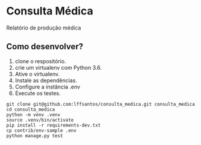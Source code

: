 # Consulta Médica  
  
  
Relatório de produção médica   
  
## Como desenvolver?  
  
1. clone o respositório.  
2. crie um virtualenv com Python 3.6.  
3. Ative o virtualenv.  
4. Instale as dependências.  
5. Configure a instância .env  
6. Execute os testes.  
  
```console  
git clone git@github.com:lffsantos/consulta_medica.git consulta_medica  
cd consulta_medica  
python -m venv .venv 
source .venv/bin/activate  
pip install -r requirements-dev.txt  
cp contrib/env-sample .env  
python manage.py test  
```
